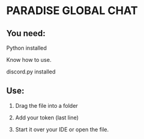 # PARADISE GLOBAL CHAT

## You need:

Python installed

Know how to use.

discord.py installed

## Use:

1. Drag the file into a folder

2. Add your token (last line)

3. Start it over your IDE or open the file.
